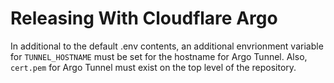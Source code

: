 # Releasing With Cloudflare Argo

In additional to the default .env contents, an additional envrionment variable for `TUNNEL_HOSTNAME` must be set for the hostname for Argo Tunnel. Also, `cert.pem` for Argo Tunnel must exist on the top level of the repository.